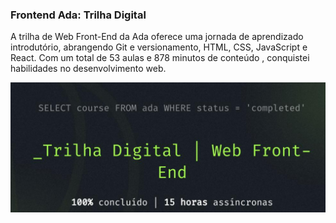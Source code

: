 ### Frontend Ada: Trilha Digital

A trilha de Web Front-End da Ada oferece uma jornada de aprendizado introdutório, abrangendo Git e versionamento, HTML, CSS, JavaScript e React. 
Com um total de 53 aulas e 878 minutos de conteúdo , conquistei habilidades no desenvolvimento web. 


![Completed](/Modulo%2003/anotacoes/completed.png)

